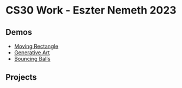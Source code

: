 # CS30 Work - Eszter Nemeth 2023

## Demos
- [Moving Rectangle](02-moving_rectangle)
- [Generative Art](03-generative_art)
- [Bouncing Balls](04-bouncing_balls)

## Projects
